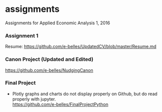 # assignments
Assignments for Applied Economic Analysis 1, 2016

### Assignment 1
Resume: https://github.com/e-belles/UpdatedCV/blob/master/Resume.md

### Canon Project (Updated and Edited)
https://github.com/e-belles/NudgingCanon

### Final Project
* Plotly graphs and charts do not display properly on Github, but do read properly with jupyter.  
https://github.com/e-belles/FinalProjectPython
